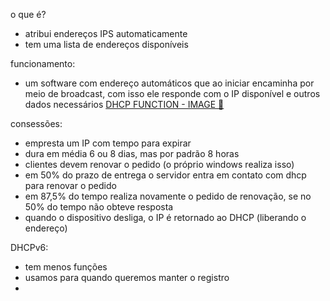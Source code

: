 o que é?
 - atribui endereços IPS automaticamente
 - tem uma lista de endereços disponíveis

funcionamento:
  - um software com endereço automáticos que ao iniciar encaminha por meio de broadcast, com isso ele responde com o IP disponível e outros dados necessários
 [DHCP FUNCTION - IMAGE 📓](https://www.google.com/url?sa=i&url=https%3A%2F%2Fwww.learncisco.net%2Fcourses%2Ficnd-1%2Flan-connections%2Frouter-as-a-dhcp-server.html&psig=AOvVaw02kv_kXErItW4W-kGakTtr&ust=1716078433342000&source=images&cd=vfe&opi=89978449&ved=0CBIQjRxqFwoTCMiPosj4lYYDFQAAAAAdAAAAABAJ)

consessões: 
 - empresta um IP com tempo para expirar
 - dura em média 6 ou 8 dias, mas por padrão 8 horas
 - clientes devem renovar o pedido (o próprio windows realiza isso)
 - em 50% do prazo de entrega o servidor entra em contato com dhcp para renovar o pedido
 - em 87,5% do tempo realiza novamente o pedido de renovação, se no 50% do tempo não obteve resposta
 - quando o dispositivo desliga, o IP é retornado ao DHCP (liberando o endereço)

DHCPv6:
 - tem menos funções
 - usamos para quando queremos manter o registro
 - 